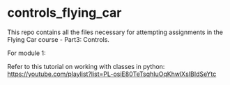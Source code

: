 # controls_flying_car

This repo contains all the files necessary for attempting assignments in the Flying Car course - Part3: Controls.

For module 1:

Refer to this tutorial on working with classes in python: https://youtube.com/playlist?list=PL-osiE80TeTsqhIuOqKhwlXsIBIdSeYtc 
